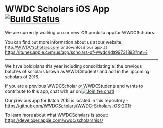 # WWDC Scholars iOS App [![Build Status](https://travis-ci.org/WWDCScholars/WWDCScholars-iOS.svg?branch=master)](https://travis-ci.org/WWDCScholars/WWDCScholars-iOS)

We are currently working on our new iOS portfolio app for WWDCScholars.

You can find out more information about us at our website: http://WWDCScholars.com or download our app at https://itunes.apple.com/us/app/scholars-of-wwdc/id999731893?mt=8

* * *

We have bold plans this year including consolidating all the previous batches of scholars known as WWDCStudents and add in the upcoming scholars of 2016.

If you are a previous WWDCScholar or WWDCStudents and wants to contribute to this app, chat with us on [![Join the chat!](https://img.shields.io/badge/WWDCScholars-JOIN%20CHAT-604887.svg)](https://gitter.im/WWDCScholars/WWDCScholarsHQ)

Our previous app for Batch 2015 is located in this repository - https://github.com/WWDCScholars/WWDC-Scholars-iOS-2015

To learn more about what WWDCScholars is about: https://developer.apple.com/wwdc/scholarships/
